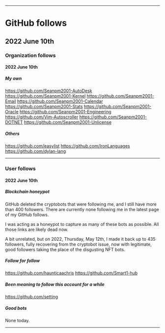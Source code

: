 
***

# GitHub follows

## 2022 June 10th

### Organization follows

#### 2022 June 10th

##### My own

https://github.com/Seanpm2001-AutoDesk
https://github.com/Seanpm2001-Kernel
https://github.com/Seanpm2001-Email
https://github.com/Seanpm2001-Calendar
https://github.com/Seanpm2001-Stats
https://github.com/Seanpm2001-Oracle
https://github.com/Seanpm2001-Engineering
https://github.com/Vim-Autoscroller
https://github.com/Seanpm2001-DOTNET
https://github.com/Seanpm2001-Unlicense

##### Others

https://github.com/easylist
https://github.com/IronLanguages
https://github.com/dylan-lang

***

### User follows

#### 2022 June 10th

##### Blockchain honeypot

GitHub deleted the cryptobots that were following me, and I still have more than 400 followers. There are currently none following me in the latest page of my GitHub follows.

I was acting as a honeypot to capture as many of these bots as possible. All those links are likely dead now.

A bit unrelated, but on 2022, Thursday, May 12th, I made it back up to 435 followers, fully recovering from the cryptobot issue, now with legitimate, good followers taking the place of the disgusting NFT bots.

##### Follow for follow

https://github.com/haunticaachris
https://github.com/Smart1-hub

##### Been meaning to follow this account for a while

https://github.com/setting

##### Good bots

None today.

***

<!-- TODO: Todays entries

My own

https://github.com/Seanpm2001-AutoDesk
https://github.com/Seanpm2001-Kernel
https://github.com/Seanpm2001-Email
https://github.com/Seanpm2001-Calendar
https://github.com/Seanpm2001-Stats
https://github.com/Seanpm2001-Oracle
https://github.com/Seanpm2001-Engineering
https://github.com/Vim-Autoscroller
https://github.com/Seanpm2001-DOTNET
https://github.com/Seanpm2001-Unlicense

Other orgs

https://github.com/easylist
https://github.com/IronLanguages
https://github.com/dylan-lang

F4F

https://github.com/haunticaachris
https://github.com/Smart1-hub

Been meaning to follow this account for a while

https://github.com/setting

END: TODO !-->

